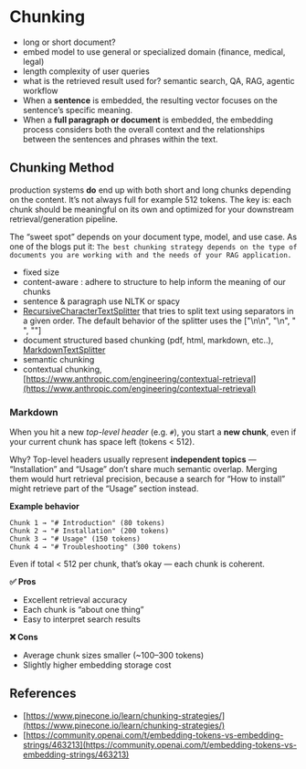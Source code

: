 # Chunking

* long or short document?
* embed model to use general or specialized domain (finance, medical, legal)
* length complexity of user queries
* what is the retrieved result used for? semantic search, QA, RAG, agentic workflow
* When a **sentence** is embedded, the resulting vector focuses on the sentence’s specific meaning.&#x20;
* When a **full paragraph or document** is embedded, the embedding process considers both the overall context and the relationships between the sentences and phrases within the text.&#x20;

## Chunking Method

production systems **do** end up with both short and long chunks depending on the content. It’s not always full for example 512 tokens. The key is: each chunk should be meaningful on its own and optimized for your downstream retrieval/generation pipeline.&#x20;

The “sweet spot” depends on your document type, model, and use case. As one of the blogs put it:  `The best chunking strategy depends on the type of documents you are working with and the needs of your RAG application.`

* fixed size
* content-aware : adhere to structure to help inform the meaning of our chunks
* sentence & paragraph use NLTK or spacy
* [RecursiveCharacterTextSplitter](https://python.langchain.com/docs/how_to/recursive_text_splitter/) that tries to split text using separators in a given order. The default behavior of the splitter uses the \["\n\n", "\n", " ", ""]
* document structured based chunking (pdf, html, markdown, etc..), [MarkdownTextSplitter](https://pkg.go.dev/github.com/tmc/langchaingo/textsplitter#MarkdownTextSplitter)
* semantic chunking
* contextual chunking, [https://www.anthropic.com/engineering/contextual-retrieval](https://www.anthropic.com/engineering/contextual-retrieval)

### **Markdown**

When you hit a new _top-level header_ (e.g. `#`), you start a **new chunk**, even if your current chunk has space left (tokens < 512).&#x20;

Why? Top-level headers usually represent **independent topics** — “Installation” and “Usage” don’t share much semantic overlap. Merging them would hurt retrieval precision, because a search for “How to install” might retrieve part of the “Usage” section instead.

**Example behavior**

```
Chunk 1 → "# Introduction" (80 tokens)
Chunk 2 → "# Installation" (200 tokens)
Chunk 3 → "# Usage" (150 tokens)
Chunk 4 → "# Troubleshooting" (300 tokens)
```

Even if total < 512 per chunk, that’s okay — each chunk is coherent.

**✅ Pros**

* Excellent retrieval accuracy
* Each chunk is “about one thing”
* Easy to interpret search results

**❌ Cons**

* Average chunk sizes smaller (\~100–300 tokens)
* Slightly higher embedding storage cost

## References

* [https://www.pinecone.io/learn/chunking-strategies/](https://www.pinecone.io/learn/chunking-strategies/)
* [https://community.openai.com/t/embedding-tokens-vs-embedding-strings/463213](https://community.openai.com/t/embedding-tokens-vs-embedding-strings/463213)
